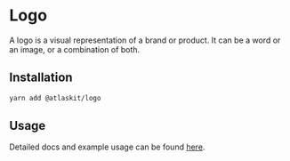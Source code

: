 # Logo

A logo is a visual representation of a brand or product. It can be a word or an image, or a
combination of both.

## Installation

```sh
yarn add @atlaskit/logo
```

## Usage

Detailed docs and example usage can be found [here](https://atlassian.design/components/logo/).
